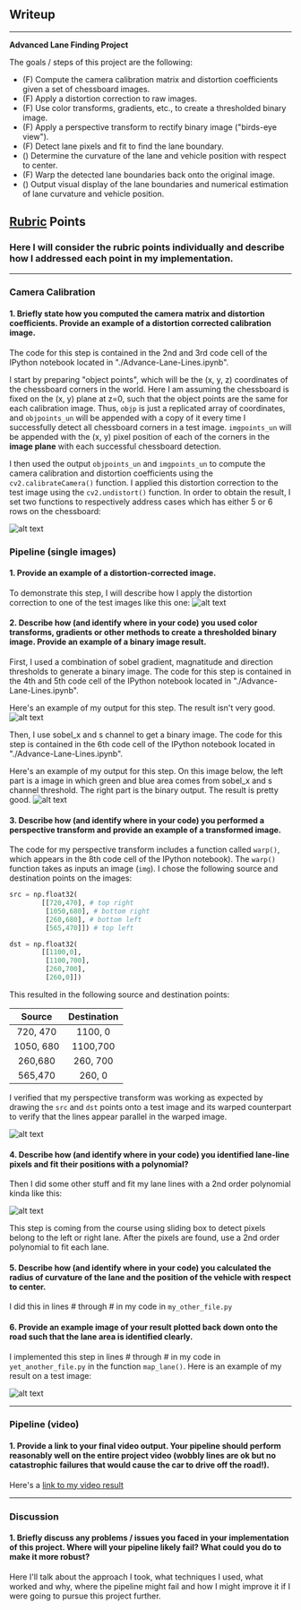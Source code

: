 ## Writeup

---

**Advanced Lane Finding Project**

The goals / steps of this project are the following:

* (F) Compute the camera calibration matrix and distortion coefficients given a set of chessboard images.
* (F) Apply a distortion correction to raw images.
* (F) Use color transforms, gradients, etc., to create a thresholded binary image.
* (F) Apply a perspective transform to rectify binary image ("birds-eye view").
* (F) Detect lane pixels and fit to find the lane boundary.
* () Determine the curvature of the lane and vehicle position with respect to center.
* (F) Warp the detected lane boundaries back onto the original image.
* () Output visual display of the lane boundaries and numerical estimation of lane curvature and vehicle position.

[//]: # (Image References)

[image1]: ./output_images/writeup_undistorted_image.jpg "Undistorted"
[image2]: ./test_images/test1.jpg "Road Transformed"
[image3]: ./output_images/combined.jpg "Binary Example 1"
[image4]: ./output_images/writeup_combined_hls_image.jpg "Binary Example 2"
[image5]: ./output_images/writeup_perspective_transformation.jpg "Perspective Transformation"
[image6]: ./output_images/writeup_fit_lane_lines.jpg "Fit lane lines"
[video1]: ./project_video.mp4 "Video"

## [Rubric](https://review.udacity.com/#!/rubrics/571/view) Points

### Here I will consider the rubric points individually and describe how I addressed each point in my implementation.

---

### Camera Calibration

#### 1. Briefly state how you computed the camera matrix and distortion coefficients. Provide an example of a distortion corrected calibration image.

The code for this step is contained in the 2nd and 3rd code cell of the IPython notebook located in "./Advance-Lane-Lines.ipynb".

I start by preparing "object points", which will be the (x, y, z) coordinates of the chessboard corners in the world. Here I am assuming the chessboard is fixed on the (x, y) plane at z=0, such that the object points are the same for each calibration image.  Thus, `objp` is just a replicated array of coordinates, and `objpoints_un` will be appended with a copy of it every time I successfully detect all chessboard corners in a test image.  `imgpoints_un` will be appended with the (x, y) pixel position of each of the corners in the **image plane** with each successful chessboard detection.

I then used the output `objpoints_un` and `imgpoints_un` to compute the camera calibration and distortion coefficients using the `cv2.calibrateCamera()` function.  I applied this distortion correction to the test image using the `cv2.undistort()` function. In order to obtain the result, I set two functions to respectively address cases which has either 5 or 6 rows on the chessboard:

![alt text][image1]

### Pipeline (single images)

#### 1. Provide an example of a distortion-corrected image.

To demonstrate this step, I will describe how I apply the distortion correction to one of the test images like this one:
![alt text][image2]

#### 2. Describe how (and identify where in your code) you used color transforms, gradients or other methods to create a thresholded binary image.  Provide an example of a binary image result.

First, I used a combination of sobel gradient, magnatitude and direction thresholds to generate a binary image. The code for this step is contained in the 4th and 5th code cell of the IPython notebook located in "./Advance-Lane-Lines.ipynb".

Here's an example of my output for this step. The result isn't very good.
![alt text][image3]

Then, I use sobel_x and s channel to get a binary image. The code for this step is contained in the 6th code cell of the IPython notebook located in "./Advance-Lane-Lines.ipynb".

Here's an example of my output for this step. On this image below, the left part is a image in which green and blue area comes from sobel_x and s channel threshold. The right part is the binary output. The result is pretty good.
![alt text][image4]


#### 3. Describe how (and identify where in your code) you performed a perspective transform and provide an example of a transformed image.

The code for my perspective transform includes a function called `warp()`, which appears in the 8th code cell of the IPython notebook).  The `warp()` function takes as inputs an image (`img`).  I chose the following source and destination points on the images:

```python
src = np.float32(
        [[720,470], # top right
         [1050,680], # bottom right
         [260,680], # bottom left
         [565,470]]) # top left

dst = np.float32(
        [[1100,0],
         [1100,700],
         [260,700],
         [260,0]])
```

This resulted in the following source and destination points:

| Source        | Destination   |
|:-------------:|:-------------:|
| 720, 470     | 1100, 0        |
| 1050, 680      | 1100,700     |
| 260,680     | 260, 700   |
| 565,470     | 260, 0        |

I verified that my perspective transform was working as expected by drawing the `src` and `dst` points onto a test image and its warped counterpart to verify that the lines appear parallel in the warped image.

![alt text][image5]

#### 4. Describe how (and identify where in your code) you identified lane-line pixels and fit their positions with a polynomial?

Then I did some other stuff and fit my lane lines with a 2nd order polynomial kinda like this:

![alt text][image6]

This step is coming from the course using sliding box to detect pixels belong to the left or right lane. After the pixels are found, use a 2nd order polynomial to fit each lane.

#### 5. Describe how (and identify where in your code) you calculated the radius of curvature of the lane and the position of the vehicle with respect to center.

I did this in lines # through # in my code in `my_other_file.py`

#### 6. Provide an example image of your result plotted back down onto the road such that the lane area is identified clearly.

I implemented this step in lines # through # in my code in `yet_another_file.py` in the function `map_lane()`.  Here is an example of my result on a test image:

![alt text][image6]

---

### Pipeline (video)

#### 1. Provide a link to your final video output.  Your pipeline should perform reasonably well on the entire project video (wobbly lines are ok but no catastrophic failures that would cause the car to drive off the road!).

Here's a [link to my video result](./project_video.mp4)

---

### Discussion

#### 1. Briefly discuss any problems / issues you faced in your implementation of this project.  Where will your pipeline likely fail?  What could you do to make it more robust?

Here I'll talk about the approach I took, what techniques I used, what worked and why, where the pipeline might fail and how I might improve it if I were going to pursue this project further.
